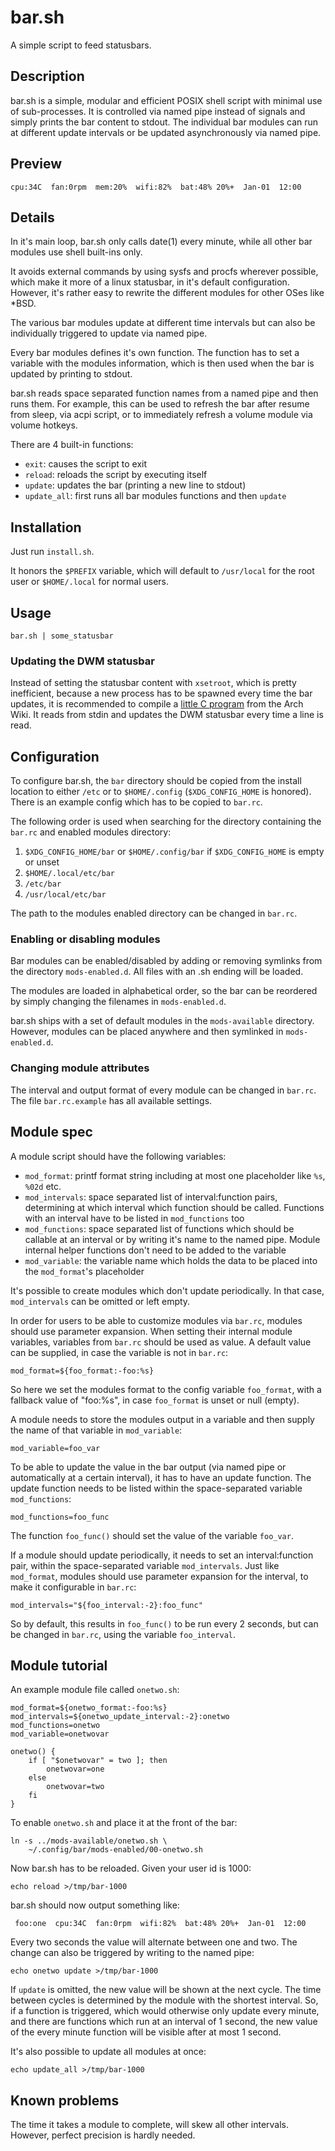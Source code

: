 # bar.sh

A simple script to feed statusbars.

## Description

bar.sh is a simple, modular and efficient POSIX shell script with
minimal use of sub-processes. It is controlled via named pipe instead of
signals and simply prints the bar content to stdout. The individual bar
modules can run at different update intervals or be updated
asynchronously via named pipe.

## Preview

    cpu:34C  fan:0rpm  mem:20%  wifi:82%  bat:48% 20%+  Jan-01  12:00

## Details

In it's main loop, bar.sh only calls date(1) every minute, while all
other bar modules use shell built-ins only.

It avoids external commands by using sysfs and procfs wherever possible,
which make it more of a linux statusbar, in it's default configuration.
However, it's rather easy to rewrite the different modules for other
OSes like *BSD.

The various bar modules update at different time intervals but can also
be individually triggered to update via named pipe.

Every bar modules defines it's own function. The function has to set a
variable with the modules information, which is then used when the bar
is updated by printing to stdout.

bar.sh reads space separated function names from a named pipe and then
runs them. For example, this can be used to refresh the bar after resume
from sleep, via acpi script, or to immediately refresh a volume module
via volume hotkeys.

There are 4 built-in functions:

* `exit`: causes the script to exit
* `reload`: reloads the script by executing itself
* `update`: updates the bar (printing a new line to stdout)
* `update_all`: first runs all bar modules functions and then `update`

## Installation

Just run `install.sh`.

It honors the `$PREFIX` variable, which will default to `/usr/local` for
the root user or `$HOME/.local` for normal users.

## Usage

    bar.sh | some_statusbar

### Updating the DWM statusbar

Instead of setting the statusbar content with `xsetroot`, which is
pretty inefficient, because a new process has to be spawned every time
the bar updates, it is recommended to compile a [little C
program](https://wiki.archlinux.org/title/Dwm#Conky_statusbar) from the
Arch Wiki. It reads from stdin and updates the DWM statusbar every time
a line is read.

## Configuration

To configure bar.sh, the `bar` directory should be copied from the
install location to either `/etc` or to `$HOME/.config`
(`$XDG_CONFIG_HOME` is honored). There is an example config which has to
be copied to `bar.rc`.

The following order is used when searching for the directory containing
the `bar.rc` and enabled modules directory:

1. `$XDG_CONFIG_HOME/bar` or `$HOME/.config/bar` if `$XDG_CONFIG_HOME`
   is empty or unset
2. `$HOME/.local/etc/bar`
3. `/etc/bar`
4. `/usr/local/etc/bar`

The path to the modules enabled directory can be changed in `bar.rc`.

### Enabling or disabling modules

Bar modules can be enabled/disabled by adding or removing symlinks from
the directory `mods-enabled.d`. All files with an .sh ending will be
loaded.

The modules are loaded in alphabetical order, so the bar can be
reordered by simply changing the filenames in `mods-enabled.d`.

bar.sh ships with a set of default modules in the `mods-available`
directory. However, modules can be placed anywhere and then symlinked in
`mods-enabled.d`.

### Changing module attributes

The interval and output format of every module can be changed in
`bar.rc`. The file `bar.rc.example` has all available settings.

## Module spec

A module script should have the following variables:

* `mod_format`: printf format string including at most one placeholder
  like `%s`, `%02d` etc.
* `mod_intervals`: space separated list of interval:function
  pairs, determining at which interval which function should be called.
  Functions with an interval have to be listed in `mod_functions` too
* `mod_functions`: space separated list of functions which should
  be callable at an interval or by writing it's name to the named pipe.
  Module internal helper functions don't need to be added to the
  variable
* `mod_variable`: the variable name which holds the data to be
  placed into the `mod_format`'s placeholder

It's possible to create modules which don't update periodically. In that
case, `mod_intervals` can be omitted or left empty.

In order for users to be able to customize modules via `bar.rc`, modules
should use parameter expansion. When setting their internal module
variables, variables from `bar.rc` should be used as value. A default
value can be supplied, in case the variable is not in `bar.rc`:

    mod_format=${foo_format:-foo:%s}

So here we set the modules format to the config variable `foo_format`,
with a fallback value of "foo:%s", in case `foo_format` is unset or null
(empty).

A module needs to store the modules output in a variable and then supply
the name of that variable in `mod_variable`:

    mod_variable=foo_var

To be able to update the value in the bar output (via named pipe or
automatically at a certain interval), it has to have an update function.
The update function needs to be listed within the space-separated
variable `mod_functions`:

    mod_functions=foo_func

The function `foo_func()` should set the value of the variable
`foo_var`.

If a module should update periodically, it needs to set an
interval:function pair, within the space-separated variable
`mod_intervals`. Just like `mod_format`, modules should use parameter
expansion for the interval, to make it configurable in `bar.rc`:

    mod_intervals="${foo_interval:-2}:foo_func"

So by default, this results in `foo_func()` to be run every 2 seconds,
but can be changed in `bar.rc`, using the variable `foo_interval`.

## Module tutorial

An example module file called `onetwo.sh`:

    mod_format=${onetwo_format:-foo:%s}
    mod_intervals=${onetwo_update_interval:-2}:onetwo
    mod_functions=onetwo
    mod_variable=onetwovar
    
    onetwo() {
    	if [ "$onetwovar" = two ]; then
    		onetwovar=one
    	else
    		onetwovar=two
    	fi
    }

To enable `onetwo.sh` and place it at the front of the bar:

    ln -s ../mods-available/onetwo.sh \
    	~/.config/bar/mods-enabled/00-onetwo.sh

Now bar.sh has to be reloaded. Given your user id is 1000:

    echo reload >/tmp/bar-1000

bar.sh should now output something like:

     foo:one  cpu:34C  fan:0rpm  wifi:82%  bat:48% 20%+  Jan-01  12:00 

Every two seconds the value will alternate between one and two. The
change can also be triggered by writing to the named pipe:

    echo onetwo update >/tmp/bar-1000

If `update` is omitted, the new value will be shown at the next cycle.
The time between cycles is determined by the module with the shortest
interval. So, if a function is triggered, which would otherwise only
update every minute, and there are functions which run at an interval of
1 second, the new value of the every minute function will be visible
after at most 1 second.

It's also possible to update all modules at once:

    echo update_all >/tmp/bar-1000

## Known problems

The time it takes a module to complete, will skew all other intervals.
However, perfect precision is hardly needed.
